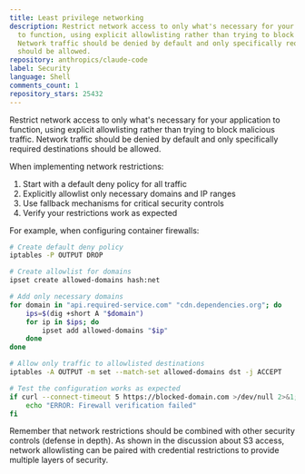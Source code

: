 ```yaml
---
title: Least privilege networking
description: Restrict network access to only what's necessary for your application
  to function, using explicit allowlisting rather than trying to block malicious traffic.
  Network traffic should be denied by default and only specifically required destinations
  should be allowed.
repository: anthropics/claude-code
label: Security
language: Shell
comments_count: 1
repository_stars: 25432
---
```


Restrict network access to only what's necessary for your application to function, using explicit allowlisting rather than trying to block malicious traffic. Network traffic should be denied by default and only specifically required destinations should be allowed.

When implementing network restrictions:
1. Start with a default deny policy for all traffic
2. Explicitly allowlist only necessary domains and IP ranges
3. Use fallback mechanisms for critical security controls
4. Verify your restrictions work as expected

For example, when configuring container firewalls:
```bash
# Create default deny policy
iptables -P OUTPUT DROP

# Create allowlist for domains
ipset create allowed-domains hash:net

# Add only necessary domains
for domain in "api.required-service.com" "cdn.dependencies.org"; do
    ips=$(dig +short A "$domain")
    for ip in $ips; do
        ipset add allowed-domains "$ip"
    done
done

# Allow only traffic to allowlisted destinations
iptables -A OUTPUT -m set --match-set allowed-domains dst -j ACCEPT

# Test the configuration works as expected
if curl --connect-timeout 5 https://blocked-domain.com >/dev/null 2>&1; then
    echo "ERROR: Firewall verification failed"
fi
```

Remember that network restrictions should be combined with other security controls (defense in depth). As shown in the discussion about S3 access, network allowlisting can be paired with credential restrictions to provide multiple layers of security.